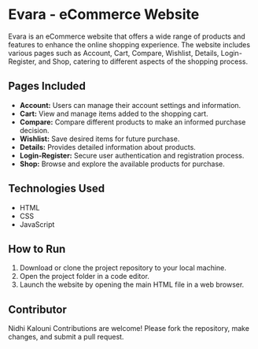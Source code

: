 # Evara - eCommerce Website

Evara is an eCommerce website that offers a wide range of products and features to enhance the online shopping experience.
The website includes various pages such as Account, Cart, Compare, Wishlist, Details, Login-Register, and Shop, catering
to different aspects of the shopping process.


## Pages Included
- **Account:** Users can manage their account settings and information.
- **Cart:** View and manage items added to the shopping cart.
- **Compare:** Compare different products to make an informed purchase decision.
- **Wishlist:** Save desired items for future purchase.
- **Details:** Provides detailed information about products.
- **Login-Register:** Secure user authentication and registration process.
- **Shop:** Browse and explore the available products for purchase.

## Technologies Used
- HTML
- CSS
- JavaScript

## How to Run
1. Download or clone the project repository to your local machine.
2. Open the project folder in a code editor.
3. Launch the website by opening the main HTML file in a web browser.


## Contributor
Nidhi Kalouni
Contributions are welcome! Please fork the repository, make changes, and submit a pull request.
